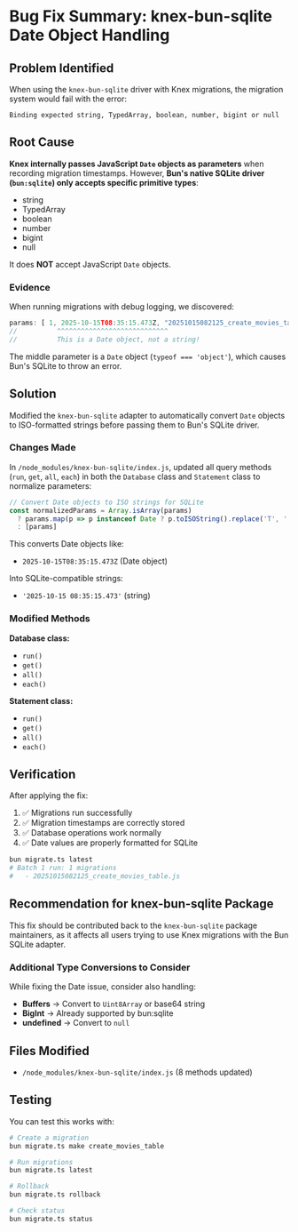 # Bug Fix Summary: knex-bun-sqlite Date Object Handling

## Problem Identified

When using the `knex-bun-sqlite` driver with Knex migrations, the migration system would fail with the error:

```
Binding expected string, TypedArray, boolean, number, bigint or null
```

## Root Cause

**Knex internally passes JavaScript `Date` objects as parameters** when recording migration timestamps. However, **Bun's native SQLite driver (`bun:sqlite`) only accepts specific primitive types**:
- string
- TypedArray
- boolean
- number
- bigint
- null

It does **NOT** accept JavaScript `Date` objects.

### Evidence

When running migrations with debug logging, we discovered:

```javascript
params: [ 1, 2025-10-15T08:35:15.473Z, "20251015082125_create_movies_table.js" ]
//          ^^^^^^^^^^^^^^^^^^^^^^^^^^^^
//          This is a Date object, not a string!
```

The middle parameter is a `Date` object (`typeof === 'object'`), which causes Bun's SQLite to throw an error.

## Solution

Modified the `knex-bun-sqlite` adapter to automatically convert `Date` objects to ISO-formatted strings before passing them to Bun's SQLite driver.

### Changes Made

In `/node_modules/knex-bun-sqlite/index.js`, updated all query methods (`run`, `get`, `all`, `each`) in both the `Database` class and `Statement` class to normalize parameters:

```javascript
// Convert Date objects to ISO strings for SQLite
const normalizedParams = Array.isArray(params) 
  ? params.map(p => p instanceof Date ? p.toISOString().replace('T', ' ').substring(0, 23) : p)
  : [params]
```

This converts Date objects like:
- `2025-10-15T08:35:15.473Z` (Date object)

Into SQLite-compatible strings:
- `'2025-10-15 08:35:15.473'` (string)

### Modified Methods

**Database class:**
- `run()`
- `get()`
- `all()`
- `each()`

**Statement class:**
- `run()`
- `get()`
- `all()`
- `each()`

## Verification

After applying the fix:

1. ✅ Migrations run successfully
2. ✅ Migration timestamps are correctly stored
3. ✅ Database operations work normally
4. ✅ Date values are properly formatted for SQLite

```bash
bun migrate.ts latest
# Batch 1 run: 1 migrations
#   - 20251015082125_create_movies_table.js
```

## Recommendation for knex-bun-sqlite Package

This fix should be contributed back to the `knex-bun-sqlite` package maintainers, as it affects all users trying to use Knex migrations with the Bun SQLite adapter.

### Additional Type Conversions to Consider

While fixing the Date issue, consider also handling:
- **Buffers** → Convert to `Uint8Array` or base64 string
- **BigInt** → Already supported by bun:sqlite
- **undefined** → Convert to `null`

## Files Modified

- `/node_modules/knex-bun-sqlite/index.js` (8 methods updated)

## Testing

You can test this works with:

```bash
# Create a migration
bun migrate.ts make create_movies_table

# Run migrations
bun migrate.ts latest

# Rollback
bun migrate.ts rollback

# Check status
bun migrate.ts status
```
